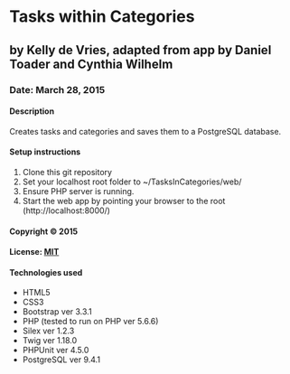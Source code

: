 # Tasks within Categories 
## by Kelly de Vries, adapted from app by Daniel Toader and Cynthia Wilhelm
### Date: March 28, 2015
#### Description
Creates tasks and categories and saves them to a PostgreSQL database.

#### Setup instructions
1. Clone this git repository
2. Set your localhost root folder to ~/TasksInCategories/web/
3. Ensure PHP server is running.
4. Start the web app by pointing your browser to the root (http://localhost:8000/)  

#### Copyright © 2015

#### License: [MIT](https://github.com/twbs/bootstrap/blob/master/LICENSE")  

#### Technologies used
- HTML5
- CSS3
- Bootstrap ver 3.3.1
- PHP (tested to run on PHP ver 5.6.6)
- Silex ver 1.2.3
- Twig ver 1.18.0
- PHPUnit ver 4.5.0
- PostgreSQL ver 9.4.1
